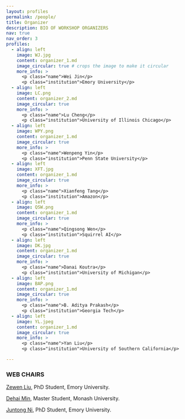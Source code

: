 ```yaml
---
layout: profiles
permalink: /people/
title: Organizer
description: BIO OF WORKSHOP ORGANIZERS
nav: true
nav_order: 3
profiles:
  - align: left
    image: WJ.jpg
    content: organizer_1.md
    image_circular: true # crops the image to make it circular
    more_info: >
      <p class="name">Wei Jin</p>
      <p class="institution">Emory University</p>
  - align: left
    image: LC.png
    content: organizer_2.md
    image_circular: true
    more_info: >
      <p class="name">Lu Cheng</p>
      <p class="institution">University of Illinois Chicago</p>
  - align: left
    image: WPY.png
    content: organizer_1.md
    image_circular: true
    more_info: >
      <p class="name">Wenpeng Yin</p>
      <p class="institution">Penn State University</p>
  - align: left
    image: XFT.jpg
    content: organizer_1.md
    image_circular: true
    more_info: >
      <p class="name">Xianfeng Tang</p>
      <p class="institution">Amazon</p>
  - align: left
    image: QSW.png
    content: organizer_1.md
    image_circular: true
    more_info: >
      <p class="name">Qingsong Wen</p>
      <p class="institution">Squirrel AI</p>
  - align: left
    image: DK.jpg
    content: organizer_1.md
    image_circular: true
    more_info: >
      <p class="name">Danai Koutra</p>
      <p class="institution">University of Michigan</p>
  - align: left
    image: BAP.png
    content: organizer_1.md
    image_circular: true
    more_info: >
      <p class="name">B. Aditya Prakash</p>
      <p class="institution">Georgia Tech</p>
  - align: left
    image: YL.jpeg
    content: organizer_1.md
    image_circular: true
    more_info: >
      <p class="name">Yan Liu</p>
      <p class="institution">University of Southern California</p>

---
```


### WEB CHAIRS

[Zewen Liu](https://nuuuh.github.io/), PhD Student, Emory University.

[Dehai Min](https://zhishanq.github.io/), Master Student, Monash University.

[Juntong Ni](https://lingfenggold.github.io/), PhD Student, Emory University.

